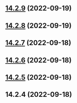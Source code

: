 ## [14.2.9](https://github.com/nitedani/vite-plugin-angular/compare/v14.2.8...v14.2.9) (2022-09-19)



## [14.2.8](https://github.com/nitedani/vite-plugin-angular/compare/v14.2.7...v14.2.8) (2022-09-19)



## [14.2.7](https://github.com/nitedani/vite-plugin-angular/compare/v14.2.6...v14.2.7) (2022-09-18)



## [14.2.6](https://github.com/nitedani/vite-plugin-angular/compare/v14.2.5...v14.2.6) (2022-09-18)



## [14.2.5](https://github.com/nitedani/vite-plugin-angular/compare/v14.2.4...v14.2.5) (2022-09-18)



## 14.2.4 (2022-09-18)



